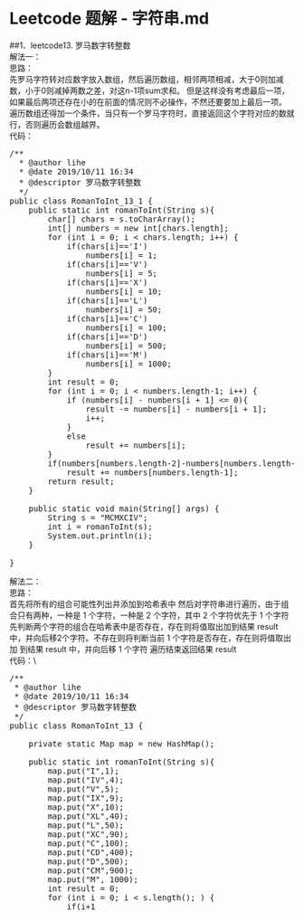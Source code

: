 # Leetcode 题解 - 字符串.md

##1、leetcode13. 罗马数字转整数\
解法一：  
思路：  
    先罗马字符转对应数字放入数组，然后遍历数组，相邻两项相减，大于0则加减数，小于0则减掉两数之差，对这n-1项sum求和。
但是这样没有考虑最后一项，如果最后两项还存在小的在前面的情况则不必操作，不然还要要加上最后一项。
遍历数组还得加一个条件，当只有一个罗马字符时，直接返回这个字符对应的数就行，否则遍历会数组越界。  
代码：  
<pre>
/**
  * @author lihe
  * @date 2019/10/11 16:34
  * @descriptor 罗马数字转整数
  */
public class RomanToInt_13_1 {
    public static int romanToInt(String s){
        char[] chars = s.toCharArray();
        int[] numbers = new int[chars.length];
        for (int i = 0; i < chars.length; i++) {
            if(chars[i]=='I')
                numbers[i] = 1;
            if(chars[i]=='V')
                numbers[i] = 5;
            if(chars[i]=='X')
                numbers[i] = 10;
            if(chars[i]=='L')
                numbers[i] = 50;
            if(chars[i]=='C')
                numbers[i] = 100;
            if(chars[i]=='D')
                numbers[i] = 500;
            if(chars[i]=='M')
                numbers[i] = 1000;
        }
        int result = 0;
        for (int i = 0; i < numbers.length-1; i++) {
            if (numbers[i] - numbers[i + 1] <= 0){
                result -= numbers[i] - numbers[i + 1];
                i++;
            }
            else
                result += numbers[i];
        }
        if(numbers[numbers.length-2]-numbers[numbers.length-1]>0)
            result += numbers[numbers.length-1];
        return result;
    }

    public static void main(String[] args) {
        String s = "MCMXCIV";
        int i = romanToInt(s);
        System.out.println(i);
    }

}
</pre>
解法二：\
思路：\
    首先将所有的组合可能性列出并添加到哈希表中
    然后对字符串进行遍历，由于组合只有两种，一种是 1 个字符，一种是 2 个字符，其中 2 个字符优先于 1 个字符
    先判断两个字符的组合在哈希表中是否存在，存在则将值取出加到结果 result 中，并向后移2个字符。不存在则将判断当前 1 个字符是否存在，存在则将值取出加      到结果 result 中，并向后移 1 个字符
    遍历结束返回结果 result\
代码：\
<pre>
/**
 * @author lihe
 * @date 2019/10/11 16:34
 * @descriptor 罗马数字转整数
 */
public class RomanToInt_13 {

    private static Map<String,Integer> map = new HashMap<String,Integer>();

    public static int romanToInt(String s){
        map.put("I",1);
        map.put("IV",4);
        map.put("V",5);
        map.put("IX",9);
        map.put("X",10);
        map.put("XL",40);
        map.put("L",50);
        map.put("XC",90);
        map.put("C",100);
        map.put("CD",400);
        map.put("D",500);
        map.put("CM",900);
        map.put("M", 1000);
        int result = 0;
        for (int i = 0; i < s.length(); ) {
            if(i+1<s.length() && map.containsKey(s.substring(i, i + 2))){
                result += map.get(s.substring(i, i + 2));
                i += 2;
            }else{
                result += map.get(s.substring(i, i + 1));
                i++;
            }

        }
        return result;
    }

    public static void main(String[] args) {
        String s = "MCMXCIV";
        int i = romanToInt(s);
        System.out.println(i);
    }

}
</pre>
